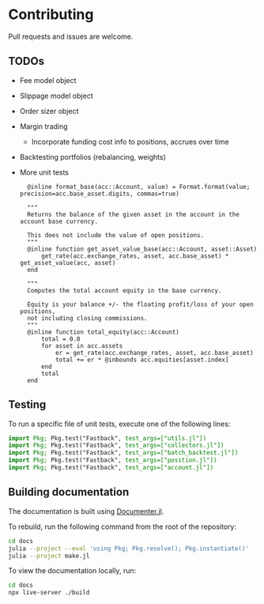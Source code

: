 # Contributing

Pull requests and issues are welcome.

## TODOs

- Fee model object
- Slippage model object
- Order sizer object
- Margin trading
  - Incorporate funding cost info to positions, accrues over time
- Backtesting portfolios (rebalancing, weights)
- More unit tests

        @inline format_base(acc::Account, value) = Format.format(value; precision=acc.base_asset.digits, commas=true)

        """
        Returns the balance of the given asset in the account in the account base currency.

        This does not include the value of open positions.
        """
        @inline function get_asset_value_base(acc::Account, asset::Asset)
            get_rate(acc.exchange_rates, asset, acc.base_asset) * get_asset_value(acc, asset)
        end

        """
        Computes the total account equity in the base currency.

        Equity is your balance +/- the floating profit/loss of your open positions,
        not including closing commissions.
        """
        @inline function total_equity(acc::Account)
            total = 0.0
            for asset in acc.assets
                er = get_rate(acc.exchange_rates, asset, acc.base_asset)
                total += er * @inbounds acc.equities[asset.index]
            end
            total
        end



## Testing

To run a specific file of unit tests, execute one of the following lines:

```julia
import Pkg; Pkg.test("Fastback", test_args=["utils.jl"])
import Pkg; Pkg.test("Fastback", test_args=["collectors.jl"])
import Pkg; Pkg.test("Fastback", test_args=["batch_backtest.jl"])
import Pkg; Pkg.test("Fastback", test_args=["position.jl"])
import Pkg; Pkg.test("Fastback", test_args=["account.jl"])
```

## Building documentation

The documentation is built using [Documenter.jl](https://documenter.juliadocs.org/stable/).

To rebuild, run the following command from the root of the repository:

```bash
cd docs
julia --project --eval 'using Pkg; Pkg.resolve(); Pkg.instantiate()'
julia --project make.jl
```

To view the documentation locally, run:

```bash
cd docs
npx live-server ./build
```
